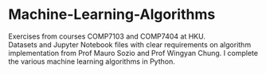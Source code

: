 # Machine-Learning-Algorithms
Exercises from courses COMP7103 and COMP7404 at HKU.  
Datasets and Jupyter Notebook files with clear requirements on algorithm implementation from Prof Mauro Sozio and Prof Wingyan Chung. I complete the various machine learning algorithms in Python.
